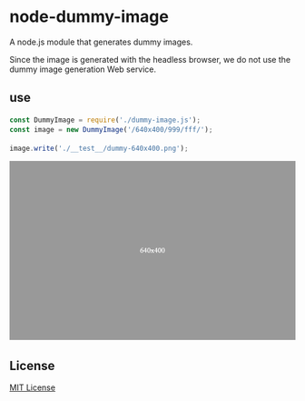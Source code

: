 # node-dummy-image

A node.js module that generates dummy images.

Since the image is generated with the headless browser, we do not use the dummy image generation Web service.

## use

```js
const DummyImage = require('./dummy-image.js');
const image = new DummyImage('/640x400/999/fff/');

image.write('./__test__/dummy-640x400.png');
```

![Dummy Image](__test__/dummy-640x400.png)

## License

[MIT License](https://github.com/kmrk/node-dummy-image/blob/master/LICENSE)
